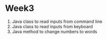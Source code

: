 # Week3
1. Java class to read inputs from command line
2. Java class to read inputs from keyboard
3. Java method to change numbers to words
